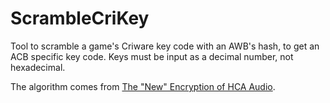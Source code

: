 # ScrambleCriKey
Tool to scramble a game's Criware key code with an AWB's hash, to get an ACB specific key code. Keys must be input as a decimal number, not hexadecimal.

The algorithm comes from [The "New" Encryption of HCA Audio](https://blog.mottomo.moe/categories/Tech/RE/en/2018-10-12-New-HCA-Encryption/).

